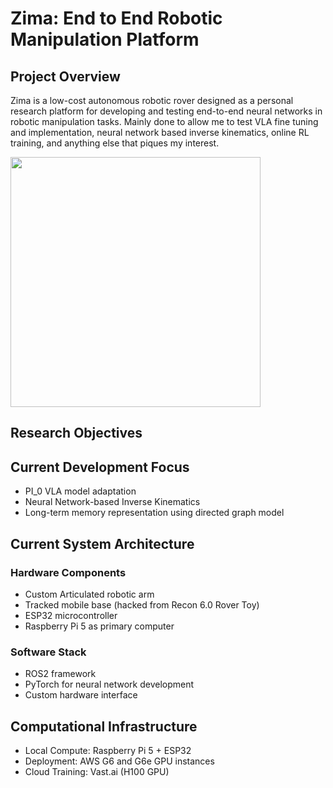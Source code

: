 # Zima: End to End Robotic Manipulation Platform

## Project Overview

Zima is a low-cost autonomous robotic rover designed as a personal research platform for developing and testing end-to-end neural networks in robotic manipulation tasks. Mainly done to allow me to test VLA fine tuning and implementation, neural network based inverse kinematics, online RL training, and anything else that piques my interest.

<img src="https://github.com/user-attachments/assets/a8970ae2-b656-4fd7-85b0-6ae1a3be184e" width="400">

## Research Objectives

## Current Development Focus
- PI_0 VLA model adaptation
- Neural Network-based Inverse Kinematics
- Long-term memory representation using directed graph model

## Current System Architecture

### Hardware Components
- Custom Articulated robotic arm
- Tracked mobile base (hacked from Recon 6.0 Rover Toy)
- ESP32 microcontroller
- Raspberry Pi 5 as primary computer

### Software Stack
- ROS2 framework
- PyTorch for neural network development
- Custom hardware interface

## Computational Infrastructure
- Local Compute: Raspberry Pi 5 + ESP32
- Deployment: AWS G6 and G6e GPU instances
- Cloud Training: Vast.ai (H100 GPU)


